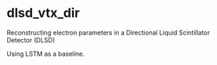 # dlsd_vtx_dir
Reconstructing electron parameters in a Directional Liquid Scintillator Detector (DLSD)

Using LSTM as a baseline.
